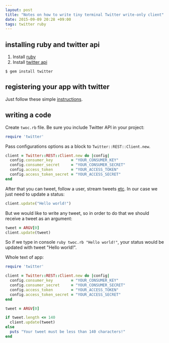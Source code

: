 ```yaml
---
layout: post
title: "Notes on how to write tiny terminal Twitter write-only client"
date: 2015-09-09 20:28 +09:00
tags: twitter ruby
---
```


## installing ruby and twitter api

1. Install [ruby](https://www.ruby-lang.org/en/documentation/installation/)
2. Install [twitter api](https://github.com/sferik/twitter)

```shell
$ gem install twitter
```

## registering your app with twitter

Just follow these simple [instructions](http://iag.me/socialmedia/how-to-create-a-twitter-app-in-8-easy-steps/).


## writing a code

Create `twoc.rb` file.
Be sure you include Twitter API in your project:

```ruby
require 'twitter'
```

Pass configurations options as a block to `Twitter::REST::Client.new`.

```ruby
client = Twitter::REST::Client.new do |config|
  config.consumer_key        = "YOUR_CONSUMER_KEY"
  config.consumer_secret     = "YOUR_CONSUMER_SECRET"
  config.access_token        = "YOUR_ACCESS_TOKEN"
  config.access_token_secret = "YOUR_ACCESS_SECRET"
end
```

After that you can tweet, follow a user, stream tweets [etc](https://github.com/sferik/twitter).
In our case we just need to update a status:

```ruby
client.update("Hello world!")
```

But we would like to write any tweet, so in order to do that we should receive a tweet as an argument:

```ruby
tweet = ARGV[0]
client.update(tweet)
```

So if we type in console `ruby twoc.rb "Hello world!"`, your status would be updated with tweet "Hello world!".

Whole text of app:

```ruby
require 'twitter'

client = Twitter::REST::Client.new do |config|
  config.consumer_key        = "YOUR_CONSUMER_KEY"
  config.consumer_secret     = "YOUR_CONSUMER_SECRET"
  config.access_token        = "YOUR_ACCESS_TOKEN"
  config.access_token_secret = "YOUR_ACCESS_SECRET"
end

tweet = ARGV[0]

if tweet.length <= 140
  client.update(tweet)
else
  puts "Your tweet must be less than 140 characters!"
end
```
